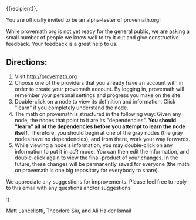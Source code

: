 {{recipient}},

You are officially invited to be an alpha-tester of provemath.org!


While provemath.org is not yet ready for the general public, we are asking a small number of people we know well to try it out and give constructive feedback.  Your feedback is a great help to us.

Directions:
---------------
  1. Visit http://provemath.org
  2. Choose one of the providers that you already have an account with in order to create your provemath account.  By logging in, provemath will remember your personal settings and progress you make on the site.
  3. Double-click on a node to view its definition and information.  Click "learn" if you completely understand the node.
  4. The math on provemath is structured in the following way:  Given any node, the nodes that point to it are its "dependencies".  **You should "learn" all of the dependencies before you attempt to learn the node itself.**  Therefore, you should begin at one of the gray nodes (the gray nodes have no dependencies), and from there, work your way forwards.
  5. While viewing a node's information, you may double-click on any information to put it in *edit* mode.  You can then edit the information, and double-click again to view the final-product of your changes.  In the future, these changes will be permanently saved for everyone (the math on provemath is one big repository for everybody to share).


We appreciate any suggestions for improvements.  Please feel free to reply to this email with any questions and/or suggestions.

:)

Matt Lancellotti, Theodore Siu, and Ali Haider Ismail